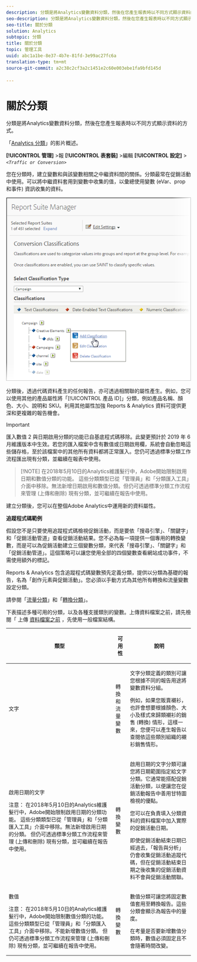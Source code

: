 ```yaml
---
description: 分類是將Analytics變數資料分類，然後在您產生報表時以不同方式顯示資料的方式。
seo-description: 分類是將Analytics變數資料分類，然後在您產生報表時以不同方式顯示資料的方式。
seo-title: 關於分類
solution: Analytics
subtopic: 分類
title: 關於分類
topic: 管理工具
uuid: abc1a1be-8e37-4b7e-81fd-3e99ac27fc6a
translation-type: tm+mt
source-git-commit: a2c38c2cf3a2c1451e2c60e003ebe1fa9bfd145d

---
```



# 關於分類

分類是將Analytics變數資料分類，然後在您產生報表時以不同方式顯示資料的方式。

「[Analytics 分類](https://video.tv.adobe.com/v/16853/?captions=chi_hant)」的影片概述。

**[!UICONTROL 管理]** &gt;報 **[!UICONTROL 表套裝]** &gt;編輯 **[!UICONTROL 設定]** &gt; *`<Traffic or Conversion>`*

您在分類時，建立變數和與該變數相關之中繼資料間的關係。分類最常在促銷活動中使用。可以將中繼資料套用到變數中收集的值，以彙總使用變數 (eVar、prop 和事件) 資訊收集的資料。

![步驟資訊](assets/sub_class_create.png)

分類後，透過代碼資料產生的任何報告，亦可透過相關聯的屬性產生。例如，您可以使用其他的產品屬性將「[!UICONTROL 產品 ID]」分類，例如產品名稱、顏色、大小、說明和 SKU。利用其他屬性加強 Reports &amp; Analytics 資料可提供更深和更複雜的報告機會。

>[!IMPORTANT]
>
>匯入數值 2 與日期啟用分類的功能已自基底程式碼移除。此變更預計於 2019 年 6 月維護版本中生效。若您的匯入檔案中含有數值或日期啟用欄，系統會自動忽略這些儲存格，至於該檔案中的其他所有資料都將正常匯入。您仍可透過標準分類工作流程匯出現有分類，並繼續在報表中使用。

> [!NOTE] 在2018年5月10日的Analytics維護髮行中，Adobe開始限制啟用日期和數值分類的功能。 這些分類類型已從「管理員」和「分類匯入工具」介面中移除。無法新增日期啟用和數值分類。但仍可透過標準分類工作流程來管理 (上傳和刪除) 現有分類，並可繼續在報告中使用。

建立分類後，您可以在整個Adobe Analytics中運用新的資料屬性。

**追蹤程式碼範例**

假設您不是只要使用追蹤程式碼檢視促銷活動，而是要依「搜尋引擎」、「關鍵字」和「促銷活動管道」查看促銷活動結果。您不必為每一項提供一個專用的轉換變數，而是可以為促銷活動建立三個變數分類，來代表「搜尋引擎」、「關鍵字」和「促銷活動管道」。這個策略可以讓您使用全部的四個變數查看網站成功事件，不需使用額外的標記。

Reports &amp; Analytics 包含追蹤程式碼變數預先定義分類，提供以分類為基礎的報告，名為「創作元素與促銷活動」。您必須以手動方式為其他所有轉換和流量變數設定分類。

請參閱「[流量分類](/help/admin/admin/c-traffic-variables/traffic-classifications.md)」和「[轉換分類](https://marketing.adobe.com/resources/help/en_US/reference/conversion_classifications.html)」。

下表描述多種可用的分類，以及各種支援類別的變數。上傳資料檔案之前，請先檢閱「 上傳 [資料檔案之前](../../components/c-classifications2/c-classifications-importer/c-saint-data-files.md#concept_9EFF968DF5D244A887DE94075431C1BE) ，先使用一般檔案結構。

<table id="table_279728C28D9C40EE832ACC9F211B5F17"> 
 <thead> 
  <tr> 
   <th colname="col1" class="entry"> <p>類型 </p> </th> 
   <th colname="col2" class="entry"> <p>可用性 </p> </th> 
   <th colname="col3" class="entry"> <p>說明 </p> </th> 
  </tr> 
 </thead>
 <tbody> 
  <tr> 
   <td colname="col1"> <p> <span class="wintitle"> 文字</span> </p> </td> 
   <td colname="col2"> <p>轉換和流量變數 </p> </td> 
   <td colname="col3"> <p>文字分類定義的類別可讓您根據不同的報告用途將變數資料分組。 </p> <p>例如，如果您販賣襯衫，也許會想要根據顏色、大小及樣式來歸類襯衫的銷售 (轉換) 情形，這樣一來，您便可以產生報告以查閱依這些類別組織的襯衫銷售情形。 </p> </td> 
  </tr> 
  <tr> 
   <td colname="col1"> <p> <span class="wintitle"> 啟用日期的文字</span> </p> <p>注意： 在2018年5月10日的Analytics維護髮行中，Adobe開始限制啟用日期的分類功能。 這些分類類型已從「管理員」和「分類匯入工具」介面中移除。無法新增啟用日期的分類。 但仍可透過標準分類工作流程來管理 (上傳和刪除) 現有分類，並可繼續在報告中使用。 </p> </td> 
   <td colname="col2"> <p>轉換變數 </p> </td> 
   <td colname="col3"> <p>啟用日期的文字分類可讓您將日期範圍指定給文字分類。它通常能搭配促銷活動分類，以便讓您在<span class="wintitle">促銷活動</span>報告中善用甘特圖檢視的優點。 </p> <p>您可以在負責填入分類資料的資料檔案中加入實際的促銷活動日期。 </p> <p>即使促銷活動結束日期已經過去，「報告與分析」仍會收集促銷活動追蹤代碼，但在促銷活動結束日期之後收集的促銷活動資料不會與促銷活動關聯。 </p> </td> 
  </tr> 
  <tr> 
   <td colname="col1"> <p> <span class="wintitle"> 數值</span> <p>注意： 在2018年5月10日的Analytics維護髮行中，Adobe開始限制數值分類的功能。 這些分類類型已從「管理員」和「分類匯入工具」介面中移除。不能新增數值分類。 但仍可透過標準分類工作流程來管理 (上傳和刪除) 現有分類，並可繼續在報告中使用。 </p> </p> </td> 
   <td colname="col2"> <p>轉換變數 </p> </td> 
   <td colname="col3"> <p>數值分類可讓您將固定數值套用至<span class="wintitle">轉換</span>報告。這些分類會顯示為報告中的量度。 </p> <p>在考量是否要新增<span class="wintitle">數值</span>分類時，數值必須固定且不會隨著時間改變。 </p> </td> 
  </tr> 
 </tbody> 
</table>

